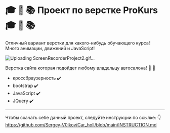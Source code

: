# :mortar_board: :triangular_ruler: :books: Проект по верстке ProKurs :mortar_board: :triangular_ruler: :books:
Отличный вариант верстки для какого-нибудь обучающего курса! Много анимации, движений и JavaScript!

![Uploading ScreenRecorderProject2.gif…]()


Верстка сайта которая подойдет любому владельцу автосалона! :oncoming_taxi: :articulated_lorry:
- кроссбраузерность :heavy_check_mark:
- bootstrap :heavy_check_mark:
- JavaScript :heavy_check_mark:
- JQuery :heavy_check_mark:
---
Чтобы скачать себе данный проект, следуйте инструкции по ссылке: :point_down:
https://github.com/Sergey-V0lkov/Car_holl/blob/main/INSTRUCTION.md
